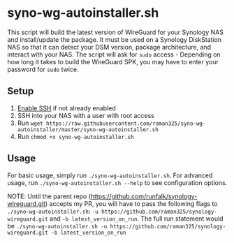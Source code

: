 # syno-wg-autoinstaller.sh
This script will build the latest version of WireGuard for your Synology NAS and install/update the package. It must be used on a Synology DiskStation NAS so that it can detect your DSM version, package architecture, and interact with your NAS. The script will ask for `sudo` access - Depending on how long it takes to build the WireGuard SPK, you may have to enter your password for `sudo` twice.

## Setup
1. [Enable SSH](https://www.synology.com/en-global/knowledgebase/DSM/tutorial/General_Setup/How_to_login_to_DSM_with_root_permission_via_SSH_Telnet) if not already enabled
2. SSH into your NAS with a user with root access
3. Run `wget https://raw.githubusercontent.com/raman325/syno-wg-autoinstaller/master/syno-wg-autoinstaller.sh`
4. Run `chmod +x syno-wg-autoinstaller.sh`

## Usage
For basic usage, simply run `./syno-wg-autoinstaller.sh`. For advanced usage, run `./syno-wg-autoinstaller.sh --help` to see configuration options.

NOTE: Until the parent repo (https://github.com/runfalk/synology-wireguard.git) accepts my PR, you will have to pass the following flags to `./syno-wg-autoinstaller.sh`: `-u https://github.com/raman325/synology-wireguard.git` and `-b latest_version_on_run`. The full run statement would be `./syno-wg-autoinstaller.sh -u https://github.com/raman325/synology-wireguard.git -b latest_version_on_run`